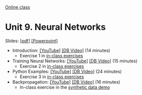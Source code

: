 [Online class](../../online_class.md) 

# Unit 9.  Neural Networks

Slides:  [[pdf]](../../lectures/Lect09_NeuralNet.pdf)  [[Powerpoint]](../../lectures/Lect09_NeuralNet.pptx) 

* Introduction: [[YouTube]](https://youtu.be/CcSNnndfWp0) [[DB Video]](https://www.dropbox.com/s/i6vfe5s1nhmylim/Example.mp4) (14 minutes)
    * Exercise 1 in [in-class exercises](https://github.com/sdrangan/introml/blob/master/unit09_neural/neural_inclass.ipynb)
* Training Neural Networks:  [[YouTube]](https://youtu.be/oQqIdjBgLSM) [[DB Video]](https://www.dropbox.com/s/9qtnvl1otm7svjx/Training.mp4) (15 minutes)
    * Exercise 2 in [in-class exercises](https://github.com/sdrangan/introml/blob/master/unit09_neural/neural_inclass.ipynb)
* Python Examples:  [[YouTube]](https://youtu.be/9bXFr2cggRg) [[DB Video]](https://www.dropbox.com/s/flfd4hf4vzxoxk8/Python.mp4) (24 minutes)
    * Exercise 3 in [in-class exercises](https://github.com/sdrangan/introml/blob/master/unit09_neural/neural_inclass.ipynb)
* Backpropagation:  [[YouTube]](https://youtu.be/7laoXcw_42s) [[DB Video]](https://www.dropbox.com/s/7aopqqi5a3znn0c/Backprop.mp4) (16 minutes)
    * In-class exercise in the [synthetic data demo](https://github.com/sdrangan/introml/blob/master/unit09_neural/demo1_synthetic.ipynb)



